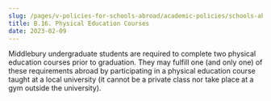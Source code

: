 ```yaml
---
slug: /pages/v-policies-for-schools-abroad/academic-policies/schools-abroad-b-16-physical-education-courses
title: B.16. Physical Education Courses
date: 2023-02-09
---
```


Middlebury undergraduate students are required to complete two physical education courses prior to graduation.  They may fulfill one (and only one) of these requirements abroad by participating in a physical education course taught at a local university (it cannot be a private class nor take place at a gym outside the university).